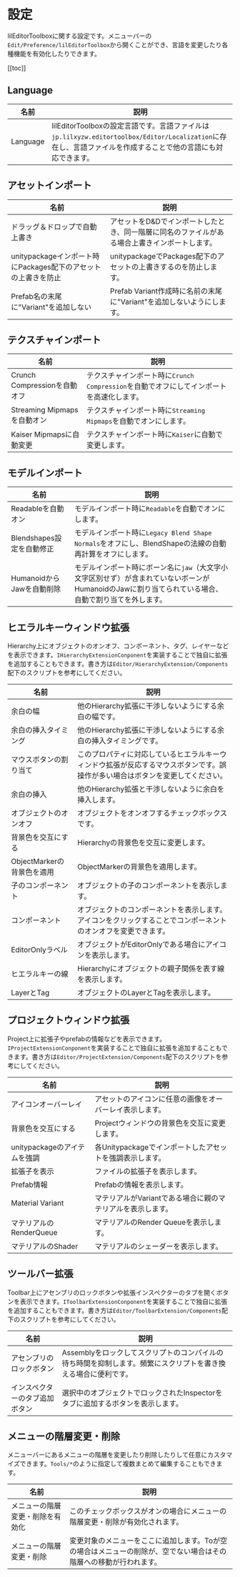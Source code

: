 ﻿# 設定

lilEditorToolboxに関する設定です。メニューバーの`Edit/Preference/lilEditorToolbox`から開くことができ、言語を変更したり各種機能を有効化したりできます。

[[toc]]

## Language

|名前|説明|
|-|-|
|Language|lilEditorToolboxの設定言語です。言語ファイルは`jp.lilxyzw.editortoolbox/Editor/Localization`に存在し、言語ファイルを作成することで他の言語にも対応できます。|

## アセットインポート

|名前|説明|
|-|-|
|ドラッグ＆ドロップで自動上書き|アセットをD&Dでインポートしたとき、同一階層に同名のファイルがある場合上書きインポートします。|
|unitypackageインポート時にPackages配下のアセットの上書きを防止|unitypackageでPackages配下のアセットの上書きするのを防止します。|
|Prefab名の末尾に"Variant"を追加しない|Prefab Variant作成時に名前の末尾に"Variant"を追加しないようにします。|

## テクスチャインポート

|名前|説明|
|-|-|
|Crunch Compressionを自動オフ|テクスチャインポート時に`Crunch Compression`を自動でオフにしてインポートを高速化します。|
|Streaming Mipmapsを自動オン|テクスチャインポート時に`Streaming Mipmaps`を自動でオンにします。|
|Kaiser Mipmapsに自動変更|テクスチャインポート時に`Kaiser`に自動で変更します。|

## モデルインポート

|名前|説明|
|-|-|
|Readableを自動オン|モデルインポート時に`Readable`を自動でオンにします。|
|Blendshapes設定を自動修正|モデルインポート時に`Legacy Blend Shape Normals`をオフにし、BlendShapeの法線の自動再計算をオフにします。|
|HumanoidからJawを自動削除|モデルインポート時にボーン名に`jaw`（大文字小文字区別せず）が含まれていないボーンがHumanoidのJawに割り当てられている場合、自動で割り当てを外します。|

## ヒエラルキーウィンドウ拡張

Hierarchy上にオブジェクトのオンオフ、コンポーネント、タグ、レイヤーなどを表示できます。`IHierarchyExtensionConponent`を実装することで独自に拡張を追加することもできます。書き方は`Editor/HierarchyExtension/Components`配下のスクリプトを参考にしてください。

|名前|説明|
|-|-|
|余白の幅|他のHierarchy拡張に干渉しないようにする余白の幅です。|
|余白の挿入タイミング|他のHierarchy拡張に干渉しないようにする余白の挿入タイミングです。|
|マウスボタンの割り当て|このプロパティに対応しているヒエラルキーウィンドウ拡張が反応するマウスボタンです。誤操作が多い場合はボタンを変更してください。|
|余白の挿入|他のHierarchy拡張と干渉しないように余白を挿入します。|
|オブジェクトのオンオフ|オブジェクトをオンオフするチェックボックスです。|
|背景色を交互にする|Hierarchyの背景色を交互に変更します。|
|ObjectMarkerの背景色を適用|ObjectMarkerの背景色を適用します。|
|子のコンポーネント|オブジェクトの子のコンポーネントを表示します。|
|コンポーネント|オブジェクトのコンポーネントを表示します。アイコンをクリックすることでコンポーネントのオンオフを変更できます。|
|EditorOnlyラベル|オブジェクトがEditorOnlyである場合にアイコンを表示します。|
|ヒエラルキーの線|Hierarchyにオブジェクトの親子関係を表す線を表示します。|
|LayerとTag|オブジェクトのLayerとTagを表示します。|

## プロジェクトウィンドウ拡張

Project上に拡張子やprefabの情報などを表示できます。`IProjectExtensionConponent`を実装することで独自に拡張を追加することもできます。書き方は`Editor/ProjectExtension/Components`配下のスクリプトを参考にしてください。

|名前|説明|
|-|-|
|アイコンオーバーレイ|アセットのアイコンに任意の画像をオーバーレイ表示します。|
|背景色を交互にする|Projectウィンドウの背景色を交互に変更します。|
|unitypackageのアイテムを強調|各Unitypackageでインポートしたアセットを強調表示します。|
|拡張子を表示|ファイルの拡張子を表示します。|
|Prefab情報|Prefabの情報を表示します。|
|Material Variant|マテリアルがVariantである場合に親のマテリアルを表示します。|
|マテリアルのRenderQueue|マテリアルのRender Queueを表示します。|
|マテリアルのShader|マテリアルのシェーダーを表示します。|

## ツールバー拡張

Toolbar上にアセンブリのロックボタンや拡張インスペクターのタブを開くボタンを表示できます。`IToolbarExtensionConponent`を実装することで独自に拡張を追加することもできます。書き方は`Editor/ToolbarExtension/Components`配下のスクリプトを参考にしてください。

|名前|説明|
|-|-|
|アセンブリのロックボタン|Assemblyをロックしてスクリプトのコンパイルの待ち時間を抑制します。頻繁にスクリプトを書き換える場合に便利です。|
|インスペクターのタブ追加ボタン|選択中のオブジェクトでロックされたInspectorをタブに追加するボタンを表示します。|

## メニューの階層変更・削除

メニューバーにあるメニューの階層を変更したり削除したりして任意にカスタマイズできます。`Tools/*`のように指定して複数まとめて編集することもできます。

|名前|説明|
|-|-|
|メニューの階層変更・削除を有効化|このチェックボックスがオンの場合にメニューの階層変更・削除が有効化されます。|
|メニューの階層変更・削除|変更対象のメニューをここに追加します。Toが空の場合はメニューの削除が、空でない場合はその階層への移動が行われます。|

